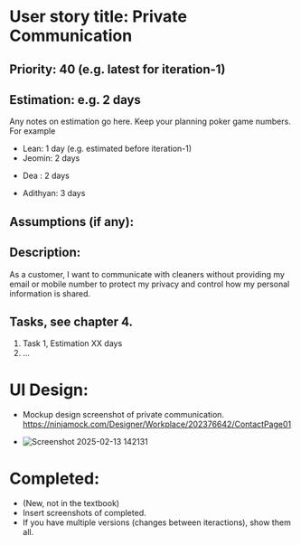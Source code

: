 # User story title: Private Communication

## Priority: 40 (e.g. latest for iteration-1)

## Estimation: e.g. 2 days
Any notes on estimation go here. Keep your planning poker game numbers. For example
* Lean: 1 day (e.g. estimated before iteration-1)
* Jeomin: 2 days
- Dea : 2 days
* Adithyan: 3 days

## Assumptions (if any):

## Description: 
As a customer, I want to communicate with cleaners without providing my email or mobile number to protect my privacy and control how my personal information is shared.

## Tasks, see chapter 4.

1. Task 1, Estimation XX days
2. ...


# UI Design:
* Mockup design screenshot of private communication. https://ninjamock.com/Designer/Workplace/202376642/ContactPage01

* ![Screenshot 2025-02-13 142131](https://github.com/user-attachments/assets/9bc0cc91-3428-40c6-aa3d-2cc9a80ec96b)


# Completed:
* (New, not in the textbook) 
* Insert screenshots of completed. 
* If you have multiple versions (changes between iteractions), show them all.

